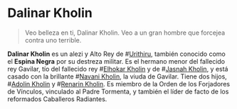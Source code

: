 # Dalinar Kholin

> Veo belleza en ti, Dalinar Kholin. Veo a un gran hombre que forcejea contra uno terrible.

**Dalinar Kholin** es un alezi y Alto Rey de #[Urithiru](locations/urithiru), también conocido como el **Espina Negra** por su destreza militar. Es el hermano menor del fallecido rey Gavilar, tío del fallecido rey #[Elhokar Kholin](characters/elhokar) y de #[Jasnah Kholin](characters/jasnah), y está casado con la brillante #[Navani Kholin](characters/navani), la viuda de Gavilar. Tiene dos hijos, #[Adolin Kholin](characters/adolin) y #[Renarin Kholin](characters/renarin). Es miembro de la Orden de los Forjadores de Vínculos, vinculado al Padre Tormenta, y también el líder de facto de los reformados Caballeros Radiantes.
